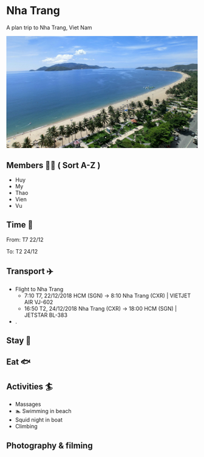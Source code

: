 # Nha Trang

A plan trip to Nha Trang, Viet Nam

![Nha Trang](https://raw.githubusercontent.com/vub/NhaTrang/master/images/nha-trang.jpg)

## Members 👨‍👩‍ ( Sort A-Z )

- Huy
- My
- Thao
- Vien
- Vu

## Time 📅

From: T7 22/12

To: T2 24/12

## Transport ✈️

- Flight to Nha Trang
  - 7:10 T7, 22/12/2018 HCM (SGN) -> 8:10 Nha Trang (CXR) | VIETJET AIR VJ-602
  - 16:50 T2, 24/12/2018 Nha Trang (CXR) -> 18:00 HCM (SGN) | JETSTAR BL-383
- .

## Stay 🏢

## Eat 🐟

## Activities 🏄‍

- Massages
- 🏊 Swimming in beach
- Squid night in boat
- Climbing

## Photography & filming
